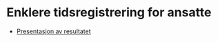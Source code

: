 # Enklere tidsregistrering for ansatte

- [Presentasjon av resultatet](https://docs.google.com/presentation/d/1ofJ-OjhSdaVgu2mSIrwT5t78uetNQOx7m4w5xU3zUnU/edit?usp=sharing)
